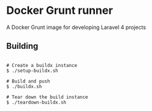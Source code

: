 # Docker Grunt runner
A Docker Grunt image for developing Laravel 4 projects

## Building

```shell

# Create a buildx instance
$ ./setup-buildx.sh

# Build and push
$ ./buildx.sh

# Tear down the build instance
$ ./teardown-buildx.sh

```


